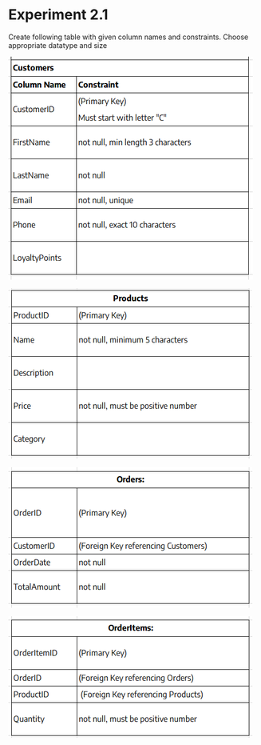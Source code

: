 # Experiment 2.1

Create following table with given column names and constraints. Choose appropriate datatype and size

![Table](<images/(1).png>)

![Table](<images/(2).png>)

![Table](<images/(3).png>)

![Table](<images/(4).png>)
